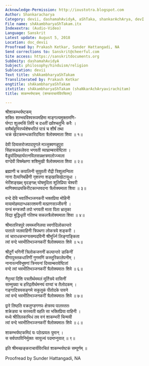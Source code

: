 ```yaml
---
Acknowledge-Permission: http://ioustotra.blogspot.com
Author: Shankaracharya
Category: devii, dashamahAvidyA, aShTaka, shankarAchArya, devI
File name: shAkambharyaShTakam.itx
Indexextra: (Audio-Video)
Language: Sanskrit
Latest update: August 5, 2018
Location: doc_devii
Proofread by: Prakash Ketkar, Sunder Hattangadi, NA
Send corrections to: Sanskrit@cheerful.com
Site access: https://sanskritdocuments.org
SubDeity: dashamahAvidyA
Subject: philosophy/hinduism/religion
Sublocation: devii
Text title: shAkambharyaShTakam
Transliterated by: Prakash Ketkar
engtitle: shAkambharyaShTakam
itxtitle: shAkambharyaShTakam (shaNkarAchAryavirachitam)
title: शाकम्भर्यष्टकम् (शण्कराचार्यविरचितम्)

---
```

  
 श्रीशाकम्भर्यष्टकम्   
शक्तिः शाम्भवविश्वरूपमहिमा माङ्गल्यमुक्तामणि-  
     र्घण्टा शूलमसिं लिपिं च दधतीं दक्षैश्चतुर्भिः करैः ।  
वामैर्बाहुभिरर्घ्यशेषभरितं पात्रं च शीर्षं तथा  
     चक्रं खेटकमन्धकारिदयिता त्रैलोक्यमाता शिवा ॥ १॥  
  
देवी दिव्यसरोजपादयुगले मञ्जुक्वणन्नूपुरा  
     सिंहारूढकलेवरा भगवती व्याघ्राम्बरावेष्टिता ।  
वैडूर्यादिमहार्घरत्नविलसन्नक्षत्रमालोज्ज्वला  
     वाग्देवी विषमेक्षणा शशिमुखी त्रैलोक्यमाता शिवा ॥ २॥  
  
ब्रह्माणी च कपालिनी सुयुवती रौद्री त्रिशूलान्विता  
     नाना दैत्यनिबर्हिणी नृशरणा शङ्खासिखेटायुधा ।  
भेरीशङ्खक्ष् मृदङ्गक्ष् घोषमुदिता शूलिप्रिया चेश्वरी  
     माणिक्याढ्यकिरीटकान्तवदना त्रैलोक्यमाता शिवा ॥ ३॥  
  
वन्दे देवि भवार्तिभञ्जनकरी भक्तप्रिया मोहिनी  
     मायामोहमदान्धकारशमनी मत्प्राणसञ्जीवनी ।  
यन्त्रं मन्त्रजपौ तपो भगवती माता पिता भ्रातृका  
     विद्या बुद्धिधृती गतिश्च सकलत्रैलोक्यमाता शिवा ॥ ४॥  
  
श्रीमातस्त्रिपुरे त्वमब्जनिलया स्वर्गादिलोकान्तरे  
     पाताले जलवाहिनी त्रिपथगा लोकत्रये शङ्करी ।  
त्वं चाराधकभाग्यसम्पदविनी श्रीमूर्ध्नि लिङ्गाङ्किता  
     त्वां वन्दे भवभीतिभञ्जनकरीं त्रैलोक्यमातः शिवे ॥ ५॥  
  
श्रीदुर्गे भगिनीं त्रिलोकजननीं कल्पान्तरे डाकिनीं  
     वीणापुस्तकधारिणीं गुणमणिं कस्तूरिकालेपनीम् ।  
नानारत्नविभूषणां त्रिनयनां दिव्याम्बरावेष्टितां  
     वन्दे त्वां भवभीतिभञ्जनकरीं त्रैलोक्यमातः शिवे ॥ ६॥  
  
नैरृत्यां दिशि पत्रतीर्थममलं मूर्तित्रये वासिनीं  
     साम्मुख्या च हरिद्रतीर्थमनघं वाप्यां च तैलोदकम् ।  
गङ्गादित्रयसङ्गमे सकुतुकं पीतोदके पावने  
     त्वां वन्दे भवभीतिभञ्जनकरीं त्रैलोक्यमातः शिवे ॥ ७॥  
  
द्वारे तिष्ठति वक्रतुण्डगणपः क्षेत्रस्य पालस्ततः  
     शक्रेड्या च सरस्वती वहति सा भक्तिप्रिया वाहिनी ।  
मध्ये श्रीतिलकाभिधं तव वनं शाकम्भरी चिन्मयी  
     त्वां वन्दे भवभीतिभञ्जनकरीं त्रैलोक्यमातः शिवे ॥ ८॥  
  
शाकम्भर्यष्टकमिदं यः पठेत्प्रयतः पुमान् ।  
स सर्वपापविनिर्मुक्तः सायुज्यं पदमाप्नुयात् ॥ ९॥  
  
इति श्रीमच्छङ्कराचार्यविरचितं शाकम्भर्यष्टकं सम्पूर्णम् ॥  
  
  
Proofread by Sunder Hattangadi, NA  
  
